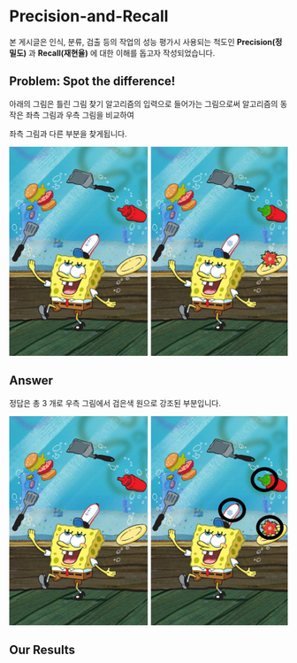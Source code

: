 # Precision-and-Recall

본 게시글은 인식, 분류, 검출 등의 작업의 성능 평가시 사용되는 척도인 **Precision(정밀도)** 과 **Recall(재현율)** 에 대한 이해를 돕고자 작성되었습니다.

## Problem: Spot the difference!

아래의 그림은 틀린 그림 찾기 알고리즘의 입력으로 들어가는 그림으로써 알고리즘의 동작은 좌측 그림과 우측 그림을 비교하여

좌측 그림과 다른 부분을 찾게됩니다.

![sponge](./figures/sponge.jpg)

## Answer

정답은 총 3 개로 우측 그림에서 검은색 원으로 강조된 부분입니다.

![answer](./figures/answer.png)


## Our Results
